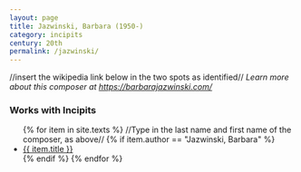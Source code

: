 ```yaml
---
layout: page
title: Jazwinski, Barbara (1950-)
category: incipits
century: 20th
permalink: /jazwinski/
---
```


//insert the wikipedia link below in the two spots as identified//
*Learn more about this composer at <a href="https://barbarajazwinski.com/" target="_blank">https://barbarajazwinski.com/</a>*
<br/>

### Works with Incipits
<ul class="texts">
    {% for item in site.texts %}
    //Type in the last name and first name of the composer, as above//
      {% if item.author == "Jazwinski, Barbara" %}
          <li class="text-title">
          <a href="{{ site.baseurl }}{{ item.url }}">
        {{ item.title }}
              </a>
    </li>
      {% endif %}
    {% endfor %}
</ul>
